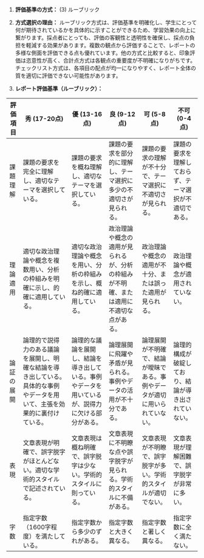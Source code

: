 1. **評価基準の方式：** (3) ルーブリック

2. **方式選択の理由：** ルーブリック方式は、評価基準を明確化し、学生にとって何が期待されているかを具体的に示すことができるため、学習効果の向上に繋がります。採点者にとっても、評価の客観性と透明性を確保し、採点の負担を軽減する効果があります。複数の観点から評価することで、レポートの多様な側面を評価できる点も優れています。他の方式と比較すると、印象評価は恣意性が高く、合計点方式は各観点の重要度が不明確になりがちです。チェックリスト方式は、各項目の配点が均一になりやすく、レポート全体の質を適切に評価できない可能性があります。

3. **レポート評価基準（ルーブリック）：**

| 評価項目 | 秀 (17-20点) | 優 (13-16点) | 良 (9-12点) | 可 (5-8点) | 不可 (0-4点) |
|---|---|---|---|---|---|
| 課題理解 | 課題の要求を完全に理解し、適切なテーマを選択している。 | 課題の要求を概ね理解し、適切なテーマを選択している。 | 課題の要求を部分的に理解し、テーマ選択に多少の不適切さが見られる。 | 課題の要求の理解が不十分で、テーマ選択に不適切さが見られる。 | 課題の要求を理解しておらず、テーマ選択が不適切である。 |
| 理論適用 | 適切な政治理論や概念を複数用い、分析の枠組みを明確に示し、的確に適用している。 | 適切な政治理論や概念を用い、分析の枠組みを示し、概ね的確に適用している。 | 政治理論や概念の適用が見られるが、分析の枠組みが不明確、または適用に不適切な点がある。 | 政治理論や概念の適用が不十分、または誤った適用が見られる。 | 政治理論や概念が適用されていない。 |
| 論証の展開 | 論理的で説得力のある議論を展開し、明確な結論を導き出している。具体的な事例やデータを用いて、主張を効果的に裏付けている。 | 論理的な議論を展開し、結論を導き出している。事例やデータを用いているが、説得力に欠ける部分がある。 | 論理展開に飛躍や矛盾が見られる。事例やデータの活用が不十分である。 | 論理展開が不明確で、結論が曖昧である。事例やデータが適切に用いられていない。 | 論理的構成が破綻しており、結論が導き出されていない。 |
| 表現 | 文章表現が明確で、誤字脱字がほとんどない。適切な学術的スタイルで記述されている。 | 文章表現は概ね明確で、誤字脱字は少ない。学術的スタイルに則っている。 | 文章表現に不明瞭な点や誤字脱字が見られる。学術的スタイルに不備がある。 | 文章表現が不明瞭で、誤字脱字が多い。学術的スタイルが適切でない。 | 文章表現が理解困難で、誤字脱字が非常に多い。 |
| 字数 | 指定字数（1600字程度）を満たしている。 | 指定字数から多少のずれがある。 | 指定字数と大きく異なる。 |  指定字数と著しく異なる。 | 指定字数に全く満たない。 |
